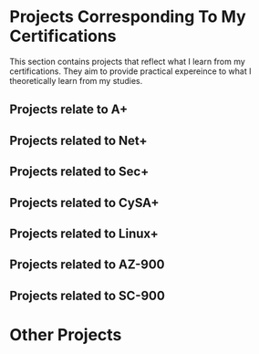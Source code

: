 # Projects Corresponding To My Certifications

This section contains projects that reflect what I learn from my certifications. They aim to provide practical expereince to what I theoretically learn from my studies.

## Projects relate to A+

## Projects related to Net+

## Projects related to Sec+

## Projects related to CySA+

## Projects related to Linux+

## Projects related to AZ-900

## Projects related to SC-900

# Other Projects

</hr>
